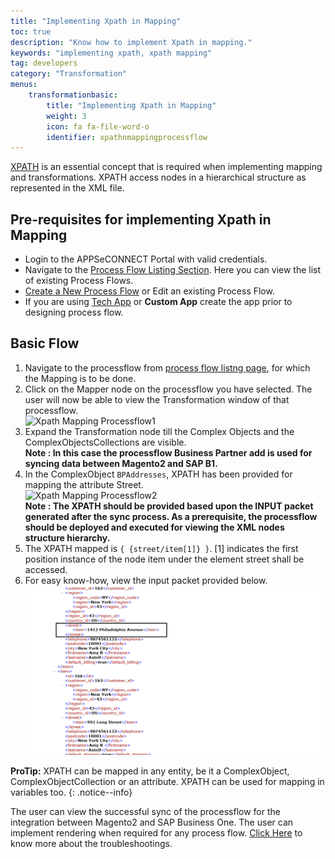 ```yaml
---
title: "Implementing Xpath in Mapping"
toc: true
description: "Know how to implement Xpath in mapping."
keywords: "implementing xpath, xpath mapping"
tag: developers
category: "Transformation"
menus: 
    transformationbasic:
        title: "Implementing Xpath in Mapping"
        weight: 3
        icon: fa fa-file-word-o
        identifier: xpathnmappingprocessflow
---
```


[XPATH](/transformation/understanding-xml-and-xpath/) is an essential concept that is required when implementing mapping and transformations. XPATH access 
nodes in a hierarchical structure as represented in the XML file. 

## Pre-requisites for implementing Xpath in Mapping
* Login to the APPSeCONNECT Portal with valid credentials.
* Navigate to the [Process Flow Listing Section](/processflow/processflow-listing-page/). Here you can view the list of existing Process Flows.
* [Create a New Process Flow](/getting%20started/create-your-first-processflow/) or Edit an existing Process Flow.
* If you are using [Tech App](/connectors/technology-app-creation-using-processflow/) or **Custom App** create the app prior to designing process flow.


## Basic Flow
1.	Navigate to the processflow from [process flow listng page](/processflow/processflow-listing-page/), for which the Mapping is to be done.
2.	Click on the Mapper node on the processflow you have selected. The user will now be able to view the Transformation window of that processflow.  
![Xpath Mapping Processflow1](../../staticfiles/processflow/media/mapper/xpath-mapping-processflow1.PNG)  
3.	Expand the Transformation node till the Complex Objects and the ComplexObjectsCollections are visible.  
**Note : In this case the processflow Business Partner add is used for syncing data between Magento2 and SAP B1.**
4.	In the ComplexObject `BPAddresses`, XPATH has been provided for mapping the attribute Street.  
![Xpath Mapping Processflow2](../../staticfiles/processflow/media/mapper/xpath-mapping-processflow2.PNG)  
**Note : The XPATH should be provided based upon the INPUT packet generated after the sync process. As a prerequisite, the processflow should be deployed and executed for viewing the XML nodes structure hierarchy.**  
5. The XPATH mapped is `{ {street/item[1]} }`. [1] indicates the first position instance of the node item under 
   the element street shall be accessed.
6.	For easy know-how, view the input packet provided below.
![xpath-usecase2](/staticfiles/Transformation/media/xpath-usecase2.png)

**ProTip:** XPATH can be mapped in any entity, be it a ComplexObject, ComplexObjectCollection or an attribute. XPATH can be used for mapping in variables too.
{: .notice--info}

The user can view the successful sync of the processflow for the integration between Magento2 and SAP Business One.
The user can implement rendering when required for any process flow.
[Click Here](/transformation/troubleshooting/) to know more about the troubleshootings. 





